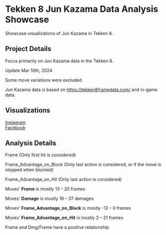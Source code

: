 # Tekken 8 Jun Kazama Data Analysis Showcase
Showcase visualizations of Jun Kazama in Tekken 8.

## Project Details
Focus primarily on Jun Kazama data in the Tekken 8.   

Update Mar 10th, 2024

Some move variations were excluded.

Jun Kazama data is based on https://tekken8framedata.com/ and in-game data. 

## Visualizations
[Instagram](https://www.instagram.com/p/C4Vg6SOropU/?img_index=1)  
[Facebook](https://www.facebook.com/permalink.php?story_fbid=pfbid02y4BCva8qbHV4d21z5kT3hx19epNsDXqjFnBKhgncZPfBwqHfg6kEgZjQ3VyYM1wjl&id=61553626169836)

## Analysis Details
Frame (Only first hit is considered)

Frame_Advantage_on_Block (Only last action is considered, or if the move is stopped when blocked)

Frame_Advantage_on_Hit (Only last action is considered)

Moves' **Frame** is mostly 13 – 20 frames

Moves' **Damage** is mostly 16 – 37 damages

Moves' **Frame_Advantage_on_Block** is mostly -12 – 0 frames

Moves' **Frame_Advantage_on_Hit** is mostly 2 – 21 frames

Frame and Dmg/Frame have a positive relationship

